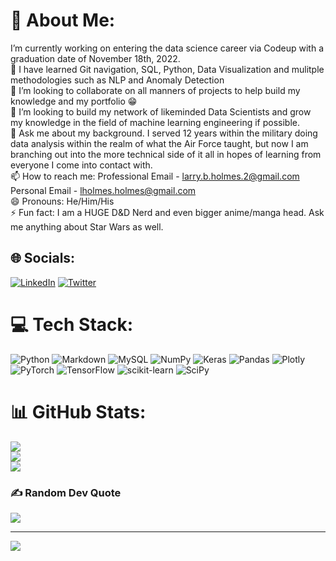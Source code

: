 # 💫 About Me:
I’m currently working on entering the data science career via Codeup with a graduation date of November 18th, 2022.<br>🌱 I have learned Git navigation, SQL, Python, Data Visualization and mulitple methodologies such as NLP and Anomaly Detection<br>👯 I’m looking to collaborate on all manners of projects to help build my knowledge and my portfolio 😁<br>🤔 I’m looking to build my network of likeminded Data Scientists and grow my knowledge in the field of machine learning engineering if possible.<br>💬 Ask me about my background. I served 12 years within the military doing data analysis within the realm of what the Air Force taught, but now I am branching out into the more technical side of it all in hopes of learning from everyone I come into contact with.<br>📫 How to reach me: Professional Email - larry.b.holmes.2@gmail.com Personal Email - lholmes.holmes@gmail.com<br>😄 Pronouns: He/Him/His<br>⚡ Fun fact: I am a HUGE D&D Nerd and even bigger anime/manga head. Ask me anything about Star Wars as well.


## 🌐 Socials:
[![LinkedIn](https://img.shields.io/badge/LinkedIn-%230077B5.svg?logo=linkedin&logoColor=white)](https://linkedin.com/in/https://www.linkedin.com/in/larryholmes/) [![Twitter](https://img.shields.io/badge/Twitter-%231DA1F2.svg?logo=Twitter&logoColor=white)](https://twitter.com/https://twitter.com/LarryHolmesToo) 

# 💻 Tech Stack:
![Python](https://img.shields.io/badge/python-3670A0?style=for-the-badge&logo=python&logoColor=ffdd54) ![Markdown](https://img.shields.io/badge/markdown-%23000000.svg?style=for-the-badge&logo=markdown&logoColor=white) ![MySQL](https://img.shields.io/badge/mysql-%2300f.svg?style=for-the-badge&logo=mysql&logoColor=white) ![NumPy](https://img.shields.io/badge/numpy-%23013243.svg?style=for-the-badge&logo=numpy&logoColor=white) ![Keras](https://img.shields.io/badge/Keras-%23D00000.svg?style=for-the-badge&logo=Keras&logoColor=white) ![Pandas](https://img.shields.io/badge/pandas-%23150458.svg?style=for-the-badge&logo=pandas&logoColor=white) ![Plotly](https://img.shields.io/badge/Plotly-%233F4F75.svg?style=for-the-badge&logo=plotly&logoColor=white) ![PyTorch](https://img.shields.io/badge/PyTorch-%23EE4C2C.svg?style=for-the-badge&logo=PyTorch&logoColor=white) ![TensorFlow](https://img.shields.io/badge/TensorFlow-%23FF6F00.svg?style=for-the-badge&logo=TensorFlow&logoColor=white) ![scikit-learn](https://img.shields.io/badge/scikit--learn-%23F7931E.svg?style=for-the-badge&logo=scikit-learn&logoColor=white) ![SciPy](https://img.shields.io/badge/SciPy-%230C55A5.svg?style=for-the-badge&logo=scipy&logoColor=%white)
# 📊 GitHub Stats:
![](https://github-readme-stats.vercel.app/api?username=Larry-Holmes&theme=dark&hide_border=false&include_all_commits=false&count_private=false)<br/>
![](https://github-readme-streak-stats.herokuapp.com/?user=Larry-Holmes&theme=dark&hide_border=false)<br/>
![](https://github-readme-stats.vercel.app/api/top-langs/?username=Larry-Holmes&theme=dark&hide_border=false&include_all_commits=false&count_private=false&layout=compact)

### ✍️ Random Dev Quote
![](https://quotes-github-readme.vercel.app/api?type=horizontal&theme=radical)

---
[![](https://visitcount.itsvg.in/api?id=Larry-Holmes&icon=0&color=0)](https://visitcount.itsvg.in)


